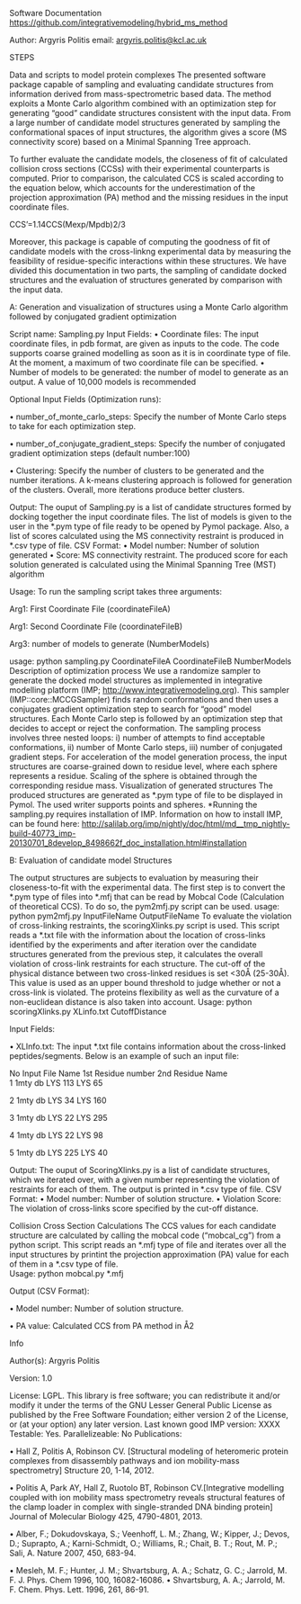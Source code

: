 Software Documentation
https://github.com/integrativemodeling/hybrid_ms_method

Author: Argyris Politis 
email: argyris.politis@kcl.ac.uk

STEPS

Data and scripts to model protein complexes
The presented software package capable of sampling and evaluating candidate structures from information derived from mass-spectrometric based data. The method exploits a Monte Carlo algorithm combined with an optimization step for generating “good” candidate structures consistent with the input data.  From a large number of candidate model structures generated by sampling the conformational spaces of input structures, the algorithm gives a score (MS connectivity score) based on a Minimal Spanning Tree approach.

To further evaluate the candidate models, the closeness of fit of calculated collision cross sections (CCSs) with their experimental counterparts is computed. Prior to comparison, the calculated CCS is scaled according to the equation below, which accounts for the underestimation of the projection approximation (PA) method and the missing residues in the input coordinate files.

CCS’=1.14CCS(Mexp/Mpdb)2/3

Moreover, this package is capable of computing the goodness of fit of candidate models with the cross-linkng experimental data by measuring the feasibility of residue-specific interactions within these structures. We have divided this documentation in two parts, the sampling of candidate docked structures and the evaluation of structures generated by comparison with the input data.

A: Generation and visualization of structures using a Monte Carlo algorithm followed by conjugated gradient optimization

Script name: Sampling.py
Input Fields:
•	Coordinate files: The input coordinate files, in pdb format, are given as inputs to the code. The code supports coarse grained modelling as soon as it is in coordinate type of file. At the moment, a maximum of two coordinate file can be specified.
•	Number of models to be generated: the number of model to generate as an output. A value of 10,000 models is recommended

Optional Input Fields (Optimization runs):

•	number_of_monte_carlo_steps:  Specify the number of Monte Carlo steps to take for each optimization step.

•	number_of_conjugate_gradient_steps: Specify the number of conjugated gradient optimization steps (default number:100)

•	Clustering: Specify the number of clusters to be generated and the number iterations. A k-means clustering approach is followed for generation of the clusters. Overall, more iterations produce better clusters.

Output:
The ouput of Sampling.py is a list of candidate structures formed by docking together the input coordinate files. The list of models is given to the user in the *.pym type of file ready to be opened by Pymol package. Also, a list of scores calculated using the MS connectivity restraint is produced in *.csv type of file.
CSV Format:
•	Model number: Number of solution generated
•	Score: MS connectivity restraint. The produced score for each solution generated is calculated using the Minimal Spanning Tree (MST) algorithm

Usage:  To run the sampling script takes three arguments:

Arg1: First Coordinate File (coordinateFileA)

Arg1: Second Coordinate File (coordinateFileB)

Arg3: number of models to generate (NumberModels)

usage: python sampling.py  CoordinateFileA  CoordinateFileB  NumberModels
Description of optimization process
We use a randomize sampler to generate the docked model structures as implemented in integrative modelling platform (IMP; http://www.integrativemodeling.org). This sampler (IMP::core::MCCGSampler) finds random conformations and then uses a conjugates gradient optimization step to search for “good” model structures. Each Monte Carlo step is followed by an optimization step that decides to accept or reject the conformation. The sampling process involves three nested loops: 
i) number of attempts to find acceptable conformations, 
ii) number of Monte Carlo steps, 
iii) number of conjugated gradient steps. For acceleration of the model generation process, the input structures are coarse-grained down to residue level, where each sphere represents a residue. Scaling of the sphere is obtained through the corresponding residue mass.
Visualization of generated structures
The produced structures are generated as *.pym type of file to be displayed in Pymol. The used writer supports points and spheres.
*Running the sampling.py requires installation of IMP. Information on how to install IMP, can be found here:
http://salilab.org/imp/nightly/doc/html/md__tmp_nightly-build-40773_imp-20130701_8develop_8498662f_doc_installation.html#installation

B: Evaluation of candidate model Structures

The output structures are subjects to evaluation by measuring their closeness-to-fit with the experimental data. The first step is to convert the *.pym type of files into *.mfj that can be read by Mobcal Code (Calculation of theoretical CCS). To do so, the pym2mfj.py script can be used. 
usage: python pym2mfj.py InputFileName OutputFileName
To evaluate the violation of cross-linking restraints, the scoringXlinks.py script is used. This script reads a *.txt file with the information about the location of cross-links identified by the experiments and after iteration over the candidate structures generated from the previous step, it calculates the overall violation of cross-link restraints for each structure. The cut-off of the physical distance between two cross-linked residues is set <30Å (25-30Å). This value is used as an upper bound threshold to judge whether or not a cross-link is violated. The proteins flexibility as well as the curvature of a non-euclidean distance is also taken into account. 
Usage: python scoringXlinks.py  XLinfo.txt CutoffDistance

Input Fields:

•	XLInfo.txt: The input *.txt file contains information about the cross-linked peptides/segments. 
Below is an example of such an input file:

No	Input File Name 1st Residue number	2nd Residue Name	
1	  	1mty		db					LYS	113	            LYS	65

2			1mty		db					LYS	34	            LYS	160

3			1mty		db					LYS	22	            LYS	295

4			1mty		db					LYS	22	            LYS	98

5			1mty		db					LYS	225	            LYS	40


Output:
The ouput of ScoringXlinks.py is a list of candidate structures, which we iterated over, with a given number representing the violation of restraints for each of them. The output is printed in *.csv type of file.
CSV Format:
•	Model number: Number of solution structure.
•	Violation Score: The violation of cross-links score specified by the cut-off distance.

Collision Cross Section Calculations
The CCS values for each candidate structure are calculated by calling the mobcal code (“mobcal_cg”) from a python script. This script reads an *.mfj type of file and iterates over all the input structures by printint the projection approximation (PA) value for each of them in a *.csv type of file.  
Usage: python mobcal.py *.mfj

Output (CSV Format):

•	Model number: Number of solution structure.

•	PA value: Calculated CCS from PA method in Å2

Info

Author(s): Argyris Politis

Version: 1.0

License: LGPL. This library is free software; you can redistribute it and/or modify it under the terms of the GNU Lesser General Public License as published by the Free Software Foundation; either version 2 of the License, or (at your option) any later version.
Last known good IMP version: XXXX
Testable: Yes.
Parallelizeable: No
Publications:

•	Hall Z, Politis A, Robinson CV. [Structural modeling of heteromeric protein complexes from disassembly pathways and ion mobility-mass spectrometry] Structure 20, 1-14, 2012.

•	Politis A, Park AY, Hall Z, Ruotolo BT, Robinson CV.[Integrative modelling coupled with ion mobility mass spectrometry reveals structural features of the clamp loader in complex with single-stranded DNA binding protein] Journal of Molecular Biology 425, 4790-4801, 2013.

•	Alber, F.; Dokudovskaya, S.; Veenhoff, L. M.; Zhang, W.; Kipper, J.; Devos, D.; Suprapto, A.; Karni-Schmidt, O.; Williams, R.; Chait, B. T.; Rout, M. P.; Sali, A. Nature 2007, 450, 683-94.

•	Mesleh, M. F.; Hunter, J. M.; Shvartsburg, A. A.; Schatz, G. C.; Jarrold, M. F. J. Phys. Chem 1996, 100, 16082-16086.
•	Shvartsburg, A. A.; Jarrold, M. F. Chem. Phys. Lett. 1996, 261, 86-91.


